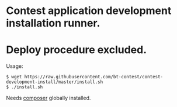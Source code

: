 # Contest application development installation runner. 
# Deploy procedure excluded.

Usage:
```
$ wget https://raw.githubusercontent.com/bt-contest/contest-development-install/master/install.sh
$ ./install.sh
```

Needs [composer](https://getcomposer.org/doc/00-intro.md#globally) globally installed.
